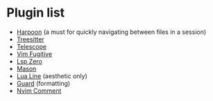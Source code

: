 # Plugin list
- [Harpoon](https://github.com/ThePrimeagen/harpoon) (a must for quickly navigating between files in a session)
- [Treesitter](https://github.com/nvim-treesitter/nvim-treesitter)
- [Telescope](https://github.com/nvim-telescope/telescope.nvim)
- [Vim Fugitive](https://github.com/tpope/vim-fugitive)
- [Lsp Zero](https://github.com/VonHeikemen/lsp-zero.nvim)
- [Mason](https://github.com/williamboman/mason.nvim)
- [Lua Line](https://github.com/nvim-lualine/lualine.nvim) (aesthetic only)
- [Guard](https://github.com/nvimdev/guard.nvim) (formatting)
- [Nvim Comment](https://github.com/terrortylor/nvim-comment) 
